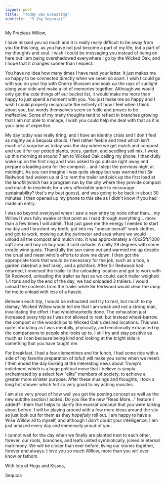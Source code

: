 ```yaml
---
layout: post
title:  "Today was Exausting"
subtitle:  "3 (by Sequoia)"
---
```

<!--more-->
My Precious Willow,

I have missed you so much and it is really really difficult to be away from you for this long, as you have not just become a part of my life, but a part of my thoughts and soul. I wish I could be messaging you instead of being on here but I am being overshadowed everywhere I go by the Wicked Oak, and I hope that it changes sooner than I expect. 

You have no idea how many times I have read your letter. It just makes me so happy to be connected directly when we seem so apart. I wish I could go with you on your trip with Cherry Blossom and soak up the rays of sunlight along your side and make a lot of memories together. Although we would only get the cute things off our bucket list, it would make me more than happy to just spend a moment with you. You just make me so happy and I wish I could properly reciprocate the entirety of how I feel when I think about you, but words themselves seem so futile and proves to be ineffective. Some of my many thoughts tend to reflect in branches growing that I am not able to manage, I wish you could help me deal with that as it is your area of expertise.

My day today was really tiring, and I have an identity crisis and I don't feel as mighty as a Sequoia should, I feel rather feeble and tired which isn't much of a surprise as today was the day where we get mulch and compost and use it for our potted plants, trees, garden, and seedling soil mix. I woke up this morning at around 7 am to Wicked Oak calling my phone, I thankfully woke up on the first ring and I was asked to go outside right away and prepare a loading area for the compost... and I slept the previous night at midnight. As you can imagine I was quite sleepy but was warned that Sir Redwood had woken up at 5 to rent the trailer and pick up the first load at the landfill(which has a program run by the city where they provide compost and mulch to residents for a very affordable price to encourage sustainability? that's my best guess), and was going to be back in about 30 minutes. I then opened up my phone to this site as I didn't know if you had made an entry.

I was so beyond overjoyed when I saw a new entry by none other than... my Willow! I was fully awake at that point as I read through everything... more than a few times I will admit. That just gave me the energy I needed to start my day and I brushed my teeth, got into my "onesie overall" work clothes, and got to work, mowing out the perimeter and area where we would unload all the compost and mulch into. It was approximately a 40x25ft/1000 sqft area and boy oh boy was it cold outside. A chilly 29 degrees with some erratic wind gusts. Thankfully the sun came out and warmed me up despite the cruel and mean wind's efforts to slow me down. I then got the appropriate tools that would be necessary for the job, such as a hoe, a garden rake(not a leaf rake), and a pitchfork. After Sir Redwood had returned, I reversed the trailer to the unloading location and got to work with Sir Redwood, unloading the trailer as fast as we could. each trailer weighed 1.4 tons and by the end of the day, we had unloaded 3 trailers. I would unload the contents from the trailer while Sir Redwood would clear the ramp for me to unload with less of a hassle. 

Between each trip, I would be exhausted and try to rest, but much to my dismay, Wicked Willow would tell me that I am weak and not a strong man, invalidating the effort I had wholeheartedly done. The exhaustion just increased every trip as I was not allowed to rest, but instead wheel-barrow the compost or the woodchips to Wicked Oak's desired locations. This was quite infuriating as I was mentally, physically, and emotionally exhausted by the comparisons to people she looks up to. I still try and stay positive as much as I can because being kind and looking at the bright side is something that you have taught me.

For breakfast, I had a few clementines and for lunch, I had some rice with a side of my favorite preparation of tofu(I will make you some when we meet). I then ended the day looking at the interesting news about Trump's indictment which is a huge political move that I believe is simply orchestrated by a select few "elite" members of society, to achieve a greater more sinister purpose. After these musings and thoughts, I took a long hot shower which felt so very good to my aching muscles. 

I am also very proud of how well you got the posting concept as well as the new subtitle section I added. Do you like the new "Read More..." feature I added? I think that helps to clarify the excerpt concept that you were talking about before. I will be playing around with a few more ideas around the site so just look out for them as they *hopefully* roll out. I am happy to have a Wise Willow all to myself, and although I don't doubt your intelligence, I am just amazed every day and immensely proud of you.

I cannot wait for the day when we finally are planted next to each other, forever, our roots, branches, and leafs united symbiotically, joined in eternal matrimony. We will be closer than ever before, living our stories together, forever and always. I love you so much Willow, more than you will ever know or fathom.

With lots of Hugs and Kisses,

Sequoia
